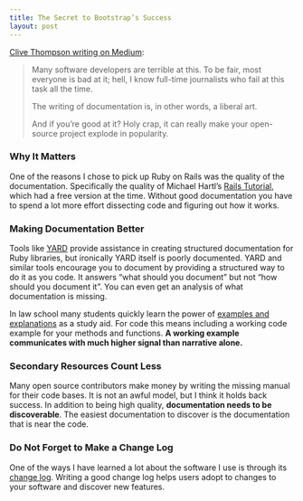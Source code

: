 ```yaml
---
title: The Secret to Bootstrap’s Success
layout: post
---
```

[Clive Thompson writing on Medium](https://betterprogramming.pub/the-awesome-power-of-well-documented-code-cadf42e07be3?sk=6a73dd59227af6777ff92ff60e0333c8):
> Many software developers are terrible at this. To be fair, most everyone is bad at it; hell, I know full-time journalists who fail at this task all the time.
> 
> The writing of documentation is, in other words, a liberal art.
> 
> And if you’re good at it? Holy crap, it can really make your open-source project explode in popularity.

### Why It Matters
One of the reasons I chose to pick up Ruby on Rails was the quality of the documentation. Specifically the quality of Michael Hartl’s [Rails Tutorial](https://www.railstutorial.org), which had a free version at the time. Without good documentation you have to spend  a lot more effort dissecting code and figuring out how it works.

### Making Documentation Better
Tools like [YARD](https://yardoc.org) provide assistance in creating structured documentation for Ruby libraries, but ironically YARD itself is poorly documented. YARD and similar tools encourage you to document by providing a structured way to do it as you code. It answers “what should you document” but not “how should you document it”. You can even get an analysis of what documentation is missing.

In law school many students quickly learn the power of [examples and explanations](https://www.amazon.com/Examples-Explanations-Procedure-Joseph-Glannon/dp/1454894024) as a study aid. For code this means including a working code example for your methods and functions. **A working example communicates with much higher signal than narrative alone.**

### Secondary Resources Count Less
Many open source contributors make money by writing the missing manual for their code bases. It is not an awful model, but I think it holds back success. In addition to being high quality, **documentation needs to be discoverable**. The easiest documentation to discover is the documentation that is near the code.

### Do Not Forget to Make a Change Log
One of the ways I have learned a lot about the software I use is through its [change log](https://keepachangelog.com/en/1.0.0/). Writing a good change log helps users adopt to changes to your software and discover new features.